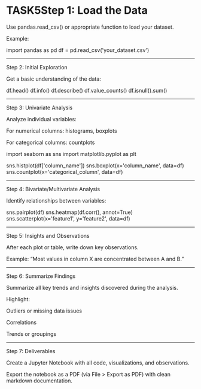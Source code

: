 # TASK5Step 1: Load the Data

Use pandas.read_csv() or appropriate function to load your dataset.

Example:

import pandas as pd
df = pd.read_csv('your_dataset.csv')



---

Step 2: Initial Exploration

Get a basic understanding of the data:

df.head()
df.info()
df.describe()
df.value_counts()
df.isnull().sum()



---

Step 3: Univariate Analysis

Analyze individual variables:

For numerical columns: histograms, boxplots

For categorical columns: countplots


import seaborn as sns
import matplotlib.pyplot as plt

sns.histplot(df['column_name'])
sns.boxplot(x='column_name', data=df)
sns.countplot(x='categorical_column', data=df)



---

Step 4: Bivariate/Multivariate Analysis

Identify relationships between variables:

sns.pairplot(df)
sns.heatmap(df.corr(), annot=True)
sns.scatterplot(x='feature1', y='feature2', data=df)



---

Step 5: Insights and Observations

After each plot or table, write down key observations.

Example: “Most values in column X are concentrated between A and B.”




---

Step 6: Summarize Findings

Summarize all key trends and insights discovered during the analysis.

Highlight:

Outliers or missing data issues

Correlations

Trends or groupings




---

Step 7: Deliverables

Create a Jupyter Notebook with all code, visualizations, and observations.

Export the notebook as a PDF (via File > Export as PDF) with clean markdown documentation.
